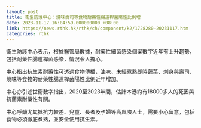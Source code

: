 ```yaml
---
layout: post
title: 衞生防護中心：燒味壽司等食物耐藥性腸道桿菌陽性比例增
date: 2023-11-17 16:04:59.000000000 +08:00
link: https://news.rthk.hk/rthk/ch/component/k2/1728280-20231117.htm
categories: rthk
---
```


衞生防護中心表示，根據醫管局數據，耐藥性細菌感染個案數字近年有上升趨勢，包括耐藥性腸道桿菌感染，情況令人擔心。

中心指出抗生素耐藥性可透過食物傳播，滷味、未經煮熟即時蔬菜、刺身與壽司、燒味等食物的耐藥性腸道桿菌陽性比例近年增加。

中心亦引述世衞數字指出，2020至2023年間，估計本港約有18000多人的死因與抗菌素耐藥性有關。

中心呼籲尤其抵抗力較差、兒童、長者及孕婦等高風險人士，需要小心留意，包括食物必須徹底煮熟，並安全使用抗生素。
